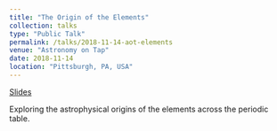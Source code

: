 ```yaml
---
title: "The Origin of the Elements"
collection: talks
type: "Public Talk"
permalink: /talks/2018-11-14-aot-elements
venue: "Astronomy on Tap"
date: 2018-11-14
location: "Pittsburgh, PA, USA"
---
```


[Slides](https://bretthandrews.github.io/files/talks/2018-11-14-aot-elements.pdf)

Exploring the astrophysical origins of the elements across the periodic table.
